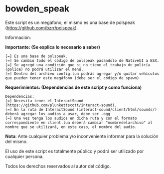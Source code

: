 # bowden_speak

Este script es un megáfono, el mismo es una base de polspeak (https://github.com/bzrr/polspeak). 

Información:

**Importante: (Se explica lo necesario a saber)**
```Información:
[=] Es una base de polspeak.
[=] Se cambió todo el código de polspeak pasandolo de NativeUI a ESX.
[=] Se agregó una condición que si no tiene el trabajo de policía (police) no podrá utilizar el menú.
[=] Dentro del archivo config.lua podrás agregar y/o quitar vehículos que pueden tener este megáfono (debe ser el código de spawn)
```

**Requerimientos: (Dependencias de este script y como funciona)**
```
Dependencias:
[=] Necesita tener el InteractSound (https://github.com/plunkettscott/interact-sound).
[=] En la ruta de InteractSound (interact-sound/client/html/sounds/) deberá agregar los audios a usar, debe ser .ogg
[=] Una vez tenga los audios en dicha ruta y con el formato correspondiente en client.lua deberá cambiar "nombredelarchivo" al nombre que se utilizará, en este caso, el nombre del audio.
````
**Nota**: Ante cualquier problema y/o inconveniente informar para la solución del mismo.

El uso de este script es totalmente público y podrá ser utilizado por cualquier persona. 

Todos los derechos reservados al autor del código.
